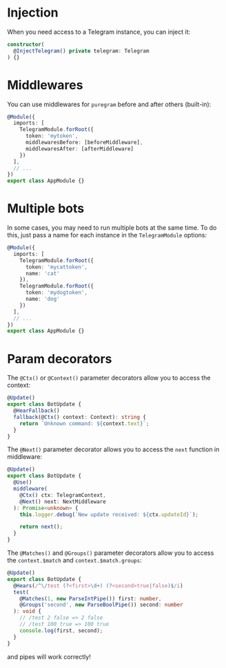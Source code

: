 # Injection
When you need access to a Telegram instance, you can inject it:
```typescript
constructor(
  @InjectTelegram() private telegram: Telegram
) {}
```

# Middlewares
You can use middlewares for `puregram` before and after others (built-in):
```typescript
@Module({
  imports: [
    TelegramModule.forRoot({
      token: 'mytoken',
      middlewaresBefore: [beforeMiddleware],
      middlewaresAfter: [afterMiddleware]
    })
  ],
  // ...
})
export class AppModule {}
```

# Multiple bots
In some cases, you may need to run multiple bots at the same time. To do this, just pass a name for each instance in the `TelegramModule` options:
```typescript
@Module({
  imports: [
    TelegramModule.forRoot({
      token: 'mycattoken',
      name: 'cat'
    }),
    TelegramModule.forRoot({
      token: 'mydogtoken',
      name: 'dog'
    })
  ],
  // ...
})
export class AppModule {}
```

# Param decorators
The `@Ctx()` or `@Context()` parameter decorators allow you to access the context:
```typescript
@Update()
export class BotUpdate {
  @HearFallback()
  fallback(@Ctx() context: Context): string {
    return `Unknown command: ${context.text}`;
  }
}
```

The `@Next()` parameter decorator allows you to access the `next` function in middleware:
```typescript
@Update()
export class BotUpdate {
  @Use()
  middleware(
    @Ctx() ctx: TelegramContext,
    @Next() next: NextMiddleware
  ): Promise<unknown> {
    this.logger.debug(`New update received: ${ctx.updateId}`);

    return next();
  }
}
```

The `@Matches()` and `@Groups()` parameter decorators allow you to access the `context.$match` and `context.$match.groups`:
```typescript
@Update()
export class BotUpdate {
  @Hears(/^\/test (?<first>\d+) (?<second>true|false)$/i)
  test(
    @Matches(1, new ParseIntPipe()) first: number,
    @Groups('second', new ParseBoolPipe()) second: number
  ): void {
    // /test 2 false => 2 false
    // /test 100 true => 100 true
    console.log(first, second);
  }
}
```
and pipes will work correctly!

